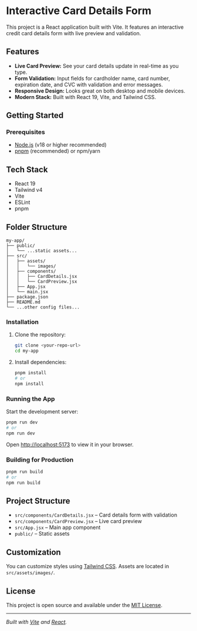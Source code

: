 # Interactive Card Details Form

This project is a React application built with Vite. It features an interactive credit card details form with live preview and validation.

## Features

- **Live Card Preview:** See your card details update in real-time as you type.
- **Form Validation:** Input fields for cardholder name, card number, expiration date, and CVC with validation and error messages.
- **Responsive Design:** Looks great on both desktop and mobile devices.
- **Modern Stack:** Built with React 19, Vite, and Tailwind CSS.

## Getting Started

### Prerequisites

- [Node.js](https://nodejs.org/) (v18 or higher recommended)
- [pnpm](https://pnpm.io/) (recommended) or npm/yarn

## Tech Stack

- React 19
- Tailwind v4
- Vite
- ESLint
- pnpm

## Folder Structure

```
my-app/
├── public/
│   └── ...static assets...
├── src/
│   ├── assets/
│   │   └── images/
│   ├── components/
│   │   ├── CardDetails.jsx
│   │   └── CardPreview.jsx
│   ├── App.jsx
│   └── main.jsx
├── package.json
├── README.md
└── ...other config files...
```

### Installation

1. Clone the repository:

   ```sh
   git clone <your-repo-url>
   cd my-app
   ```

2. Install dependencies:

   ```sh
   pnpm install
   # or
   npm install
   ```

### Running the App

Start the development server:

```sh
pnpm run dev
# or
npm run dev
```

Open [http://localhost:5173](http://localhost:5173) to view it in your browser.

### Building for Production

```sh
pnpm run build
# or
npm run build
```

## Project Structure

- `src/components/CardDetails.jsx` – Card details form with validation
- `src/components/CardPreview.jsx` – Live card preview
- `src/App.jsx` – Main app component
- `public/` – Static assets

## Customization

You can customize styles using [Tailwind CSS](https://tailwindcss.com/). 
Assets are located in `src/assets/images/`.

## License

This project is open source and available under the [MIT License](LICENSE).

---

*Built with [Vite](https://vitejs.dev/) and [React](https://react.dev/).*